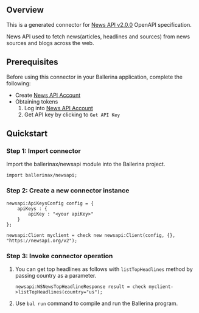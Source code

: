 ## Overview

This is a generated connector for [News API v2.0.0](https://newsapi.org/docs) OpenAPI specification. 

News API used to fetch news(articles, headlines and sources) from news sources and blogs across the web.

## Prerequisites
Before using this connector in your Ballerina application, complete the following:
* Create [News API Account](https://newsapi.org/register)
* Obtaining tokens
    1. Log into [News API Account](https://newsapi.org/login)
    2. Get API key by clicking to `Get API Key`

## Quickstart

### Step 1: Import connector
Import the ballerinax/newsapi module into the Ballerina project.

```ballerina
import ballerinax/newsapi;
```
### Step 2: Create a new connector instance
```ballerina
newsapi:ApiKeysConfig config = {
    apiKeys : {
        apiKey : "<your apiKey>"
    }
};

newsapi:Client myclient = check new newsapi:Client(config, {}, "https://newsapi.org/v2");
```
### Step 3: Invoke connector operation
1. You can get top headlines as follows with `listTopHeadlines` method by passing country as a parameter.
    ```ballerina
    newsapi:WSNewsTopHeadlineResponse result = check myclient->listTopHeadlines(country="us");
    ```
2. Use `bal run` command to compile and run the Ballerina program. 
